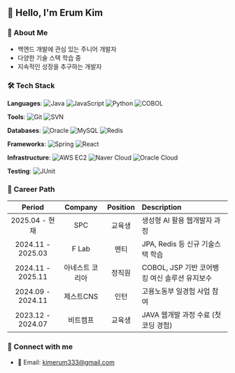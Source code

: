## 👋 Hello, I'm Erum Kim

### 🚀 About Me
- 백엔드 개발에 관심 있는 주니어 개발자
- 다양한 기술 스택 학습 중
- 지속적인 성장을 추구하는 개발자

### 🛠️ Tech Stack
**Languages**: 
![Java](https://img.shields.io/badge/Java-007396?style=flat-square&logo=java&logoColor=white)
![JavaScript](https://img.shields.io/badge/JavaScript-F7DF1E?style=flat-square&logo=javascript&logoColor=black)
![Python](https://img.shields.io/badge/Python-3776AB?style=flat-square&logo=python&logoColor=white)
![COBOL](https://img.shields.io/badge/COBOL-4B0082?style=flat-square)

**Tools**:
![Git](https://img.shields.io/badge/Git-F05032?style=flat-square&logo=git&logoColor=white)
![SVN](https://img.shields.io/badge/SVN-809CC9?style=flat-square)

**Databases**: 
![Oracle](https://img.shields.io/badge/Oracle-F80000?style=flat-square&logo=oracle&logoColor=white)
![MySQL](https://img.shields.io/badge/MySQL-4479A1?style=flat-square&logo=mysql&logoColor=white)
![Redis](https://img.shields.io/badge/Redis-DC382D?style=flat-square&logo=redis&logoColor=white)

**Frameworks**: 
![Spring](https://img.shields.io/badge/Spring-6DB33F?style=flat-square&logo=spring&logoColor=white)
![React](https://img.shields.io/badge/React-61DAFB?style=flat-square&logo=react&logoColor=black)

**Infrastructure**: 
![AWS EC2](https://img.shields.io/badge/AWS%20EC2-232F3E?style=flat-square&logo=amazon-aws&logoColor=white)
![Naver Cloud](https://img.shields.io/badge/Naver%20Cloud-03C75A?style=flat-square)
![Oracle Cloud](https://img.shields.io/badge/Oracle%20Cloud-F80000?style=flat-square&logo=oracle&logoColor=white)

**Testing**: 
![JUnit](https://img.shields.io/badge/JUnit-25A162?style=flat-square&logo=junit5&logoColor=white)

### 🚀 Career Path
| Period | Company | Position | Description |
|:------:|:-------:|:--------:|:------------|
| 2025.04 - 현재 | SPC | 교육생 | 생성형 AI 활용 웹개발자 과정 |
| 2024.11 - 2025.03 | F Lab | 멘티 | JPA, Redis 등 신규 기술스택 학습 |
| 2024.11 - 2025.11 | 아네스트 코리아 | 정직원 | COBOL, JSP 기반 코어뱅킹 여신 솔루션 유지보수 |
| 2024.09 - 2024.11 | 제스트CNS | 인턴 | 고용노동부 일경험 사업 참여 |
| 2023.12 - 2024.07 | 비트캠프 | 교육생 | JAVA 웹개발 과정 수료 (첫 코딩 경험) |

### 🔗 Connect with me
- 📧 Email: kimerum333@gmail.com
